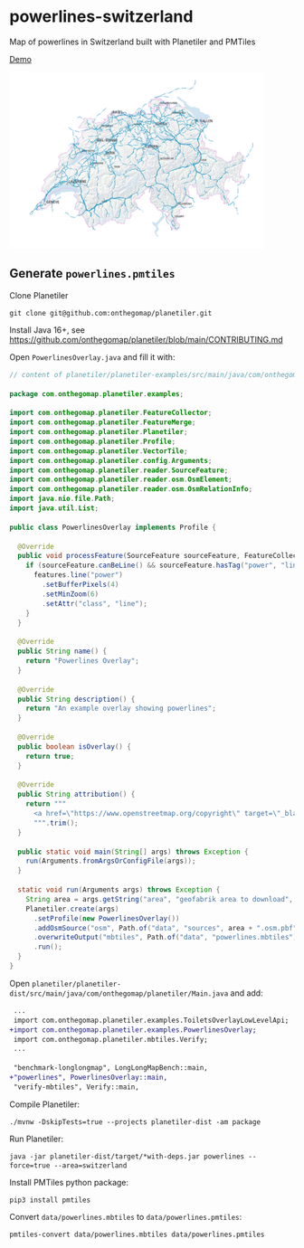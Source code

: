 # powerlines-switzerland
Map of powerlines in Switzerland built with Planetiler and PMTiles

[Demo](https://wipfli.github.io/powerlines-switzerland/)

<img src="demo.png" width=450>

## Generate `powerlines.pmtiles`

Clone Planetiler

```
git clone git@github.com:onthegomap/planetiler.git
```

Install Java 16+, see https://github.com/onthegomap/planetiler/blob/main/CONTRIBUTING.md

Open `PowerlinesOverlay.java` and fill it with:

```java
// content of planetiler/planetiler-examples/src/main/java/com/onthegomap/planetiler/examples/PowerlinesOverlay.java

package com.onthegomap.planetiler.examples;

import com.onthegomap.planetiler.FeatureCollector;
import com.onthegomap.planetiler.FeatureMerge;
import com.onthegomap.planetiler.Planetiler;
import com.onthegomap.planetiler.Profile;
import com.onthegomap.planetiler.VectorTile;
import com.onthegomap.planetiler.config.Arguments;
import com.onthegomap.planetiler.reader.SourceFeature;
import com.onthegomap.planetiler.reader.osm.OsmElement;
import com.onthegomap.planetiler.reader.osm.OsmRelationInfo;
import java.nio.file.Path;
import java.util.List;

public class PowerlinesOverlay implements Profile {

  @Override
  public void processFeature(SourceFeature sourceFeature, FeatureCollector features) {
    if (sourceFeature.canBeLine() && sourceFeature.hasTag("power", "line")) {
      features.line("power")
        .setBufferPixels(4)
        .setMinZoom(6)
        .setAttr("class", "line");
    }
  }

  @Override
  public String name() {
    return "Powerlines Overlay";
  }

  @Override
  public String description() {
    return "An example overlay showing powerlines";
  }

  @Override
  public boolean isOverlay() {
    return true; 
  }

  @Override
  public String attribution() {
    return """
      <a href=\"https://www.openstreetmap.org/copyright\" target=\"_blank\">&copy; OpenStreetMap contributors</a>
      """.trim();
  }

  public static void main(String[] args) throws Exception {
    run(Arguments.fromArgsOrConfigFile(args));
  }

  static void run(Arguments args) throws Exception {
    String area = args.getString("area", "geofabrik area to download", "monaco");
    Planetiler.create(args)
      .setProfile(new PowerlinesOverlay())
      .addOsmSource("osm", Path.of("data", "sources", area + ".osm.pbf"), "geofabrik:" + area)
      .overwriteOutput("mbtiles", Path.of("data", "powerlines.mbtiles"))
      .run();
  }
}

```

Open `planetiler/planetiler-dist/src/main/java/com/onthegomap/planetiler/Main.java` and add:

```diff
 ...
 import com.onthegomap.planetiler.examples.ToiletsOverlayLowLevelApi;
+import com.onthegomap.planetiler.examples.PowerlinesOverlay;
 import com.onthegomap.planetiler.mbtiles.Verify;
 ...

 "benchmark-longlongmap", LongLongMapBench::main,
+"powerlines", PowerlinesOverlay::main,
 "verify-mbtiles", Verify::main,
```

Compile Planetiler:

```
./mvnw -DskipTests=true --projects planetiler-dist -am package
```

Run Planetiler:

```
java -jar planetiler-dist/target/*with-deps.jar powerlines --force=true --area=switzerland
```

Install PMTiles python package:

```
pip3 install pmtiles
```

Convert `data/powerlines.mbtiles` to `data/powerlines.pmtiles`:

```
pmtiles-convert data/powerlines.mbtiles data/powerlines.pmtiles
```
